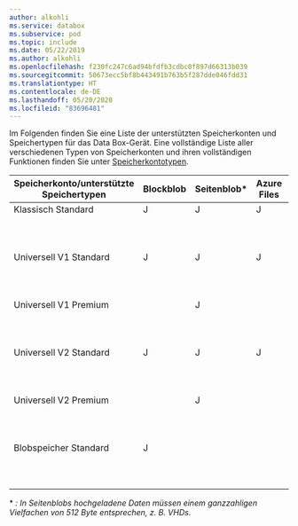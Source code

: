 ```yaml
---
author: alkohli
ms.service: databox
ms.subservice: pod
ms.topic: include
ms.date: 05/22/2019
ms.author: alkohli
ms.openlocfilehash: f230fc247c6ad94bfdfb3cdbc0f897d66313b039
ms.sourcegitcommit: 50673ecc5bf8b443491b763b5f287dde046fdd31
ms.translationtype: HT
ms.contentlocale: de-DE
ms.lasthandoff: 05/20/2020
ms.locfileid: "83696481"
---
```

Im Folgenden finden Sie eine Liste der unterstützten Speicherkonten und Speichertypen für das Data Box-Gerät. Eine vollständige Liste aller verschiedenen Typen von Speicherkonten und ihren vollständigen Funktionen finden Sie unter [Speicherkontotypen](/azure/storage/common/storage-account-overview#types-of-storage-accounts).

| **Speicherkonto/unterstützte Speichertypen** | **Blockblob** |**Seitenblob*** |**Azure Files** |**Hinweise**|
| --- | --- | -- | -- | -- |
| Klassisch Standard | J | J | J |
| Universell V1 Standard  | J | J | J | Es werden sowohl „heiße“ als auch „kalte“ Blobs unterstützt.|
| Universell V1 Premium  |  | J| | |
| Universell V2 Standard  | J | J | J | Es werden sowohl „heiße“ als auch „kalte“ Blobs unterstützt.|
| Universell V2 Premium  |  |J | | |
| Blobspeicher Standard |J | | |Es werden sowohl „heiße“ als auch „kalte“ Blobs unterstützt. |

\* *: In Seitenblobs hochgeladene Daten müssen einem ganzzahligen Vielfachen von 512 Byte entsprechen, z. B. VHDs.*
